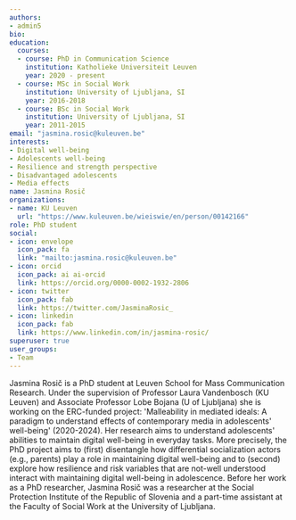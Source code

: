 ```yaml
---
authors:
- admin5
bio: 
education:
  courses:
  - course: PhD in Communication Science
    institution: Katholieke Universiteit Leuven
    year: 2020 - present
  - course: MSc in Social Work
    institution: University of Ljubljana, SI
    year: 2016-2018
  - course: BSc in Social Work
    institution: University of Ljubljana, SI
    year: 2011-2015
email: "jasmina.rosic@kuleuven.be"
interests:
- Digital well-being
- Adolescents well-being
- Resilience and strength perspective
- Disadvantaged adolescents
- Media effects
name: Jasmina Rosič
organizations:
- name: KU Leuven
  url: "https://www.kuleuven.be/wieiswie/en/person/00142166"
role: PhD student
social:
- icon: envelope
  icon_pack: fa
  link: "mailto:jasmina.rosic@kuleuven.be"
- icon: orcid
  icon_pack: ai ai-orcid
  link: https://orcid.org/0000-0002-1932-2806
- icon: twitter
  icon_pack: fab
  link: https://twitter.com/JasminaRosic_
- icon: linkedin
  icon_pack: fab
  link: https://www.linkedin.com/in/jasmina-rosic/
superuser: true
user_groups:
- Team
---
```


Jasmina Rosič is a PhD student at Leuven School for Mass Communication Research. Under the supervision of Professor Laura Vandenbosch (KU Leuven) and Associate Professor Lobe Bojana (U of Ljubljana) she is working on the ERC-funded project: 'Malleability in mediated ideals: A paradigm to understand effects of contemporary media in adolescents' well-being' (2020-2024). Her research aims to understand adolescents' abilities to maintain digital well-being in everyday tasks. More precisely, the PhD project aims to (first) disentangle how differential socialization actors (e.g., parents) play a role in maintaining digital well-being and to (second) explore how resilience and risk variables that are not-well understood interact with maintaining digital well-being in adolescence. Before her work as a PhD researcher, Jasmina Rosič was a researcher at the Social Protection Institute of the Republic of Slovenia and a part-time assistant at the Faculty of Social Work at the University of Ljubljana.